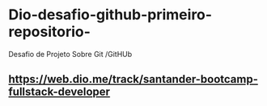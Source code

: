# Dio-desafio-github-primeiro-repositorio-
Desafio de Projeto Sobre Git /GitHUb


## https://web.dio.me/track/santander-bootcamp-fullstack-developer
